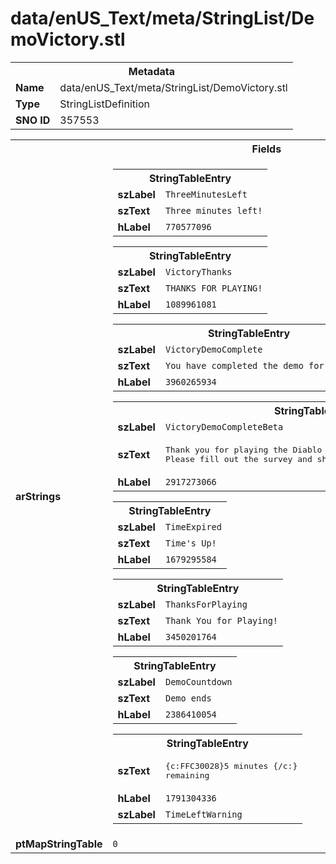 <h1>data/enUS_Text/meta/StringList/DemoVictory.stl</h1><table><tr><th colspan="100%">Metadata</th></tr><tr><td><b>Name</b></td><td>data/enUS_Text/meta/StringList/DemoVictory.stl</td></tr><tr><td><b>Type</b></td><td>StringListDefinition</td></tr><tr><td><b>SNO ID</b></td><td>357553</td></tr></table>

<table><tr><th colspan="100%">Fields</th></tr><tr><td><b>arStrings</b></td><td><table><tr><th colspan="100%">StringTableEntry</th></tr><tr><td><b>szLabel</b></td><td><code>ThreeMinutesLeft</code></td></tr><tr><td><b>szText</b></td><td><code>Three minutes left!</code></td></tr><tr><td><b>hLabel</b></td><td><code>770577096</code></td></tr></table>


<table><tr><th colspan="100%">StringTableEntry</th></tr><tr><td><b>szLabel</b></td><td><code>VictoryThanks</code></td></tr><tr><td><b>szText</b></td><td><code>THANKS FOR PLAYING!</code></td></tr><tr><td><b>hLabel</b></td><td><code>1089961081</code></td></tr></table>


<table><tr><th colspan="100%">StringTableEntry</th></tr><tr><td><b>szLabel</b></td><td><code>VictoryDemoComplete</code></td></tr><tr><td><b>szText</b></td><td><code>You have completed the demo for Diablo IV!</code></td></tr><tr><td><b>hLabel</b></td><td><code>3960265934</code></td></tr></table>


<table><tr><th colspan="100%">StringTableEntry</th></tr><tr><td><b>szLabel</b></td><td><code>VictoryDemoCompleteBeta</code></td></tr><tr><td><b>szText</b></td><td><pre>Thank you for playing the Diablo IV Beta!
Please fill out the survey and share your thoughts on the game with us.</pre></td></tr><tr><td><b>hLabel</b></td><td><code>2917273066</code></td></tr></table>


<table><tr><th colspan="100%">StringTableEntry</th></tr><tr><td><b>szLabel</b></td><td><code>TimeExpired</code></td></tr><tr><td><b>szText</b></td><td><code>Time's Up!</code></td></tr><tr><td><b>hLabel</b></td><td><code>1679295584</code></td></tr></table>


<table><tr><th colspan="100%">StringTableEntry</th></tr><tr><td><b>szLabel</b></td><td><code>ThanksForPlaying</code></td></tr><tr><td><b>szText</b></td><td><code>Thank You for Playing!</code></td></tr><tr><td><b>hLabel</b></td><td><code>3450201764</code></td></tr></table>


<table><tr><th colspan="100%">StringTableEntry</th></tr><tr><td><b>szLabel</b></td><td><code>DemoCountdown</code></td></tr><tr><td><b>szText</b></td><td><code>Demo ends</code></td></tr><tr><td><b>hLabel</b></td><td><code>2386410054</code></td></tr></table>


<table><tr><th colspan="100%">StringTableEntry</th></tr><tr><td><b>szText</b></td><td><pre>{c:FFC30028}5 minutes {/c:}
remaining</pre></td></tr><tr><td><b>hLabel</b></td><td><code>1791304336</code></td></tr><tr><td><b>szLabel</b></td><td><code>TimeLeftWarning</code></td></tr></table>


</td></tr><tr><td><b>ptMapStringTable</b></td><td><code>0</code></td></tr></table>

